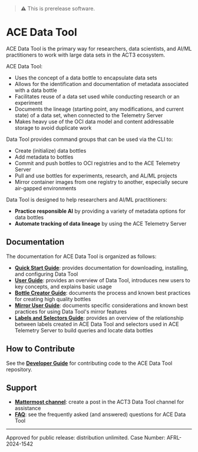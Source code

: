 > :warning: This is prerelease software.

# ACE Data Tool

ACE Data Tool is the primary way for researchers, data scientists, and AI/ML practitioners to work with large data sets in the ACT3 ecosystem.

ACE Data Tool:

- Uses the concept of a data bottle to encapsulate data sets
- Allows for the identification and documentation of metadata associated with a data bottle
- Facilitates reuse of a data set used while conducting research or an experiment
- Documents the lineage (starting point, any modifications, and current state) of a data set, when connected to the Telemetry Server
- Makes heavy use of the OCI data model and content addressable storage to avoid duplicate work

Data Tool provides command groups that can be used via the CLI to:

- Create (initialize) data bottles
- Add metadata to bottles
- Commit and push bottles to OCI registries and to the ACE Telemetry Server
- Pull and use bottles for experiments, research, and AL/ML projects
- Mirror container images from one registry to another, especially secure air-gapped environments

Data Tool is designed to help researchers and AI/ML practitioners:

- **Practice responsible AI** by providing a variety of metadata options for data bottles
- **Automate tracking of data lineage** by using the ACE Telemetry Server

## Documentation

The documentation for ACE Data Tool is organized as follows:

- **[Quick Start Guide](docs/get-started/quick-start-guide.md)**: provides documentation for downloading, installing, and configuring Data Tool
- **[User Guide](docs/usage/user-guide.md)**: provides an overview of Data Tool, introduces new users to key concepts, and explains basic usage
- **[Bottle Creator Guide](docs/usage/concepts/bottle-creator.md)**: documents the process and known best practices for creating high quality bottles
- **[Mirror User Guide](docs/usage/concepts/mirror.md)**: documents specific considerations and known best practices for using Data Tool's mirror features
- **[Labels and Selectors Guide](docs/usage/concepts/labels-selectors.md)**: provides an overview of the relationship between labels created in ACE Data Tool and selectors used in ACE Telemetry Server to build queries and locate data bottles

## How to Contribute

See the **[Developer Guide](docs/contribute/developer-guide.md)** for contributing code to the ACE Data Tool repository.

## Support

- **[Mattermost channel](https://chat.git.act3-ace.com/act3/channels/ace-dt)**: create a post in the ACT3 Data Tool channel for assistance
- **[FAQ](docs/support/faq.md)**: see the frequently asked (and answered) questions for ACE Data Tool
<!-- TODO reactivate when functional - **[Create a GitLab issue by email](mailto:incoming+ace-data-tool-238-cpdx5kax2g659873veqpf97dt-issue@mail.act3-ace.com)** -->

---

Approved for public release: distribution unlimited. Case Number: AFRL-2024-1542
